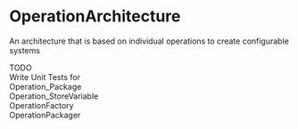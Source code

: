 # OperationArchitecture
An architecture that is based on individual operations to create configurable systems<br/>


TODO<br/>
Write Unit Tests for<br/>
  Operation_Package<br/>
  Operation_StoreVariable<br/>
  OperationFactory<br/>
  OperationPackager<br/>
  <br/>
